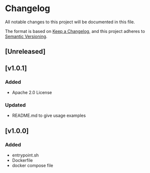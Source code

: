 # Changelog

All notable changes to this project will be documented in this file.

The format is based on [Keep a Changelog](https://keepachangelog.com/en/1.0.0/),
and this project adheres to [Semantic Versioning](https://semver.org/spec/v2.0.0.html).

## [Unreleased]

## [v1.0.1]

### Added

- Apache 2.0 License

### Updated

- README.md to give usage examples

## [v1.0.0]

### Added

- entrypoint.sh
- Dockerfile
- docker compose file
